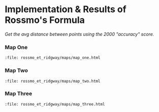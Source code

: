 # Implementation & Results of Rossmo's Formula

_Get the avg distance between points using the 2000 "accuracy" score._


### Map One
```{raw} html
:file: rossmo_et_ridgway/maps/map_one.html
```


### Map Two
```{raw} html
:file: rossmo_et_ridgway/maps/map_two.html
```



### Map Three
```{raw} html
:file: rossmo_et_ridgway/maps/map_three.html
```
